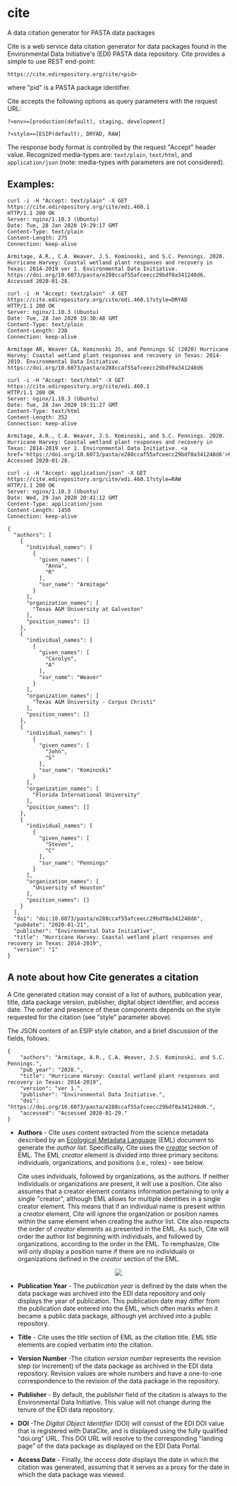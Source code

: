 # cite
A data citation generator for PASTA data packages

Cite is a web service data citation generator for data packages found in the
Environmental Data Initiative's (EDI) PASTA data repository. Cite provides a simple
to use REST end-point:

```https://cite.edirepository.org/cite/<pid>```

where "pid" is a PASTA package identifier.

Cite accepts the following options as query parameters with the request URL:
 
```?<env>=[production(default), staging, development]```

```?<style>=[ESIP(default), DRYAD, RAW]```

The response body format is controlled by the request "Accept" header value. 
Recognized media-types are: `text/plain`, `text/html`, and `application/json`
(note: media-types with parameters are not considered).

## Examples:

```text
curl -i -H "Accept: text/plain" -X GET https://cite.edirepository.org/cite/edi.460.1
HTTP/1.1 200 OK
Server: nginx/1.10.3 (Ubuntu)
Date: Tue, 28 Jan 2020 19:29:17 GMT
Content-Type: text/plain
Content-Length: 275
Connection: keep-alive

Armitage, A.R., C.A. Weaver, J.S. Kominoski, and S.C. Pennings. 2020. Hurricane Harvey: Coastal wetland plant responses and recovery in Texas: 2014-2019 ver 1. Environmental Data Initiative. https://doi.org/10.6073/pasta/e288ccaf55afceecc29bdf0a341248d6. Accessed 2020-01-28.
```

```text
curl -i -H "Accept: text/plain" -X GET https://cite.edirepository.org/cite/edi.460.1?style=DRYAD
HTTP/1.1 200 OK
Server: nginx/1.10.3 (Ubuntu)
Date: Tue, 28 Jan 2020 19:30:48 GMT
Content-Type: text/plain
Content-Length: 238
Connection: keep-alive

Armitage AR, Weaver CA, Kominoski JS, and Pennings SC (2020) Hurricane Harvey: Coastal wetland plant responses and recovery in Texas: 2014-2019. Environmental Data Initiative. https://doi.org/10.6073/pasta/e288ccaf55afceecc29bdf0a341248d6
```

```text
curl -i -H "Accept: text/html" -X GET https://cite.edirepository.org/cite/edi.460.1
HTTP/1.1 200 OK
Server: nginx/1.10.3 (Ubuntu)
Date: Tue, 28 Jan 2020 19:31:27 GMT
Content-Type: text/html
Content-Length: 352
Connection: keep-alive

Armitage, A.R., C.A. Weaver, J.S. Kominoski, and S.C. Pennings. 2020. Hurricane Harvey: Coastal wetland plant responses and recovery in Texas: 2014-2019 ver 1. Environmental Data Initiative. <a href='https://doi.org/10.6073/pasta/e288ccaf55afceecc29bdf0a341248d6'>https://doi.org/10.6073/pasta/e288ccaf55afceecc29bdf0a341248d6</a>. Accessed 2020-01-28.
```

```text
curl -i -H "Accept: application/json" -X GET https://cite.edirepository.org/cite/edi.460.1?style=RAW
HTTP/1.1 200 OK
Server: nginx/1.10.3 (Ubuntu)
Date: Wed, 29 Jan 2020 20:41:12 GMT
Content-Type: application/json
Content-Length: 1450
Connection: keep-alive

{
  "authors": [
    {
      "individual_names": [
        {
          "given_names": [
            "Anna", 
            "R"
          ], 
          "sur_name": "Armitage"
        }
      ], 
      "organization_names": [
        "Texas A&M University at Galveston"
      ], 
      "position_names": []
    }, 
    {
      "individual_names": [
        {
          "given_names": [
            "Carolyn", 
            "A"
          ], 
          "sur_name": "Weaver"
        }
      ], 
      "organization_names": [
        "Texas A&M University - Corpus Christi"
      ], 
      "position_names": []
    }, 
    {
      "individual_names": [
        {
          "given_names": [
            "John", 
            "S"
          ], 
          "sur_name": "Kominoski"
        }
      ], 
      "organization_names": [
        "Florida International University"
      ], 
      "position_names": []
    }, 
    {
      "individual_names": [
        {
          "given_names": [
            "Steven", 
            "C"
          ], 
          "sur_name": "Pennings"
        }
      ], 
      "organization_names": [
        "University of Houston"
      ], 
      "position_names": []
    }
  ], 
  "doi": "doi:10.6073/pasta/e288ccaf55afceecc29bdf0a341248d6", 
  "pubdate": "2020-01-21", 
  "publisher": "Environmental Data Initiative", 
  "title": "Hurricane Harvey: Coastal wetland plant responses and recovery in Texas: 2014-2019", 
  "version": "1"
}

```


## A note about how Cite generates a citation

A Cite generated citation may consist of a list of authors, publication year, title, data package version, publisher, digital object identifier, and access date. The order and presence of these components depends on the style requested for the citation (see "style" parameter above).

The JSON content of an ESIP style citation, and a brief discussion of the fields, follows:

```
{
    "authors": "Armitage, A.R., C.A. Weaver, J.S. Kominoski, and S.C. Pennings.",
    "pub_year": "2020.",
    "title": "Hurricane Harvey: Coastal wetland plant responses and recovery in Texas: 2014-2019",
    "version": "ver 1.",
    "publisher": "Environmental Data Initiative.",
    "doi": "https://doi.org/10.6073/pasta/e288ccaf55afceecc29bdf0a341248d6.",
    "accessed": "Accessed 2020-01-29."
}
```

- **Authors** - Cite uses content extracted from the science metadata described by an
[Ecological Metadata Language](https://eml.ecoinformatics.org) (EML) document
to generate the *author list*. Specifically, Cite uses the [*creator*](https://eml.ecoinformatics.org/schema/eml-resource_xsd.html#ResourceGroup_creator) section of EML. The EML *creator* element is divided into three primary secitons: individuals, organizations, and positions (i.e., roles) - see below.

    Cite uses indviduals, followed by organizations, as the authors. If neither individuals or organizations are
present, it will use a position. Cite also assumes that a creator element contains information pertaining to only a single "creator", although EML allows for multiple identities in a single creator element. This means that if an individual name is present within a *creator* element, Cite will ignore the organization or position names within the same element when creating the author list. Cite also respects the order of *creator* elements as presented in the EML. As such, Cite will order the author list beginning with individuals, and followed by organizations, according to the order in the EML. To remphasize, Cite will only display a position name if there are no individuals or organizations defined in the *creator* section of the EML.

<p align="center"><img src="https://raw.githubusercontent.com/PASTAplus/cite/master/eml-resource_xsd_Element_creator.png"/></p>

- **Publication Year** - The *publication year* is defined by the date when
 the data package was archived into the EDI data repository and only displays the year of publication. This publication date may differ from the publication date entered into the EML, which often marks when it became a public data package, although yet archived into a public repository.

- **Title** - Cite uses the *title* section of EML as the citation title. EML *title* elements are copied verbatim into the citation.

- **Version Number** -The citation *version number* represents the revision step (or increment) of the data package as archived in the EDI data repository. Revision values are whole numbers and have a one-to-one correspondence to the revision of the data package in the repository.

- **Publisher** - By default, the *publisher* field of the citation is always to the Environmental Data Initiative. This value will not change during the tenure of the EDI data repository.

- **DOI** -The *Digital Object Identifier* (DOI) will consist of the EDI DOI value that is registered with DataCite, and is displayed using the fully qualified "doi.org" URL. This DOI URL will resolve to the corresponding "landing page" of the data package as displayed on the EDI Data Portal.

- **Access Date** - Finally, the *access date* displays the date in which the citation was generated, assuming that it serves as a proxy for the date in which the data package was viewed.

